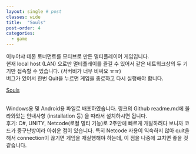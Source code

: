 ```yaml
---
layout: single # post
classes: wide
title:  "Souls"
post-order: 4  
categories:
  - game
---
```


이누야샤 데몬 토너먼트를 모티브로 만든 멀티플레이어 게임입니다.       
현재 local host (LAN) 으로만 멀티플레이를 즐길 수 있어서 같은 네트워크상의 두 기기만 접속할 수 있습니다. (서버비가 너무 비싸요 ㅠㅠ)        
버그가 있어서 한번 Quit을 누르면 게임을 종료하고 다시 실행해야 합니다.     

[Souls][gamelink]

[gamelink]: https://bluesparrow2000.github.io/MinesweeperBuild/


<br/>
Windows용 및 Android용 파일로 배포하였습니다.         
링크의 Github readme.md에 올라와있는 안내사항 (installation 등) 을 따라서 설치하시면 됩니다.      

<br/>
후기: C#, UNITY, Netcode(로컬 멀티 기능)로 2주만에 빠르게 개발하려다 보니까 코드가 중구난방이라 아쉬운 점이 있습니다.        
특히 Netcode 사용이 익숙하지 않아 quit을 해서 connection이 끊기면 게임을 재실행해야 하는데, 이 점을 나중에 고치면 좋을 것 같습니다.       


<p align="center">
</p>
